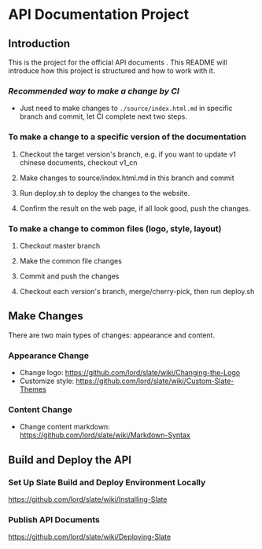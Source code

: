 # API Documentation Project

## Introduction

This is the project for the official API documents . This README will introduce how this project is structured and how to work with it.


### *Recommended way to make a change by CI*

- Just need to make changes to `./source/index.html.md` in specific branch and commit, let CI complete next two steps.

### To make a change to a specific version of the documentation

1. Checkout the target version's branch, e.g. if you want to update v1 chinese documents, checkout v1_cn

2. Make changes to source/index.html.md in this branch and commit

3. Run deploy.sh to deploy the changes to the website.

4. Confirm the result on the web page, if all look good, push the changes.

### To make a change to common files (logo, style, layout)

1. Checkout master branch

2. Make the common file changes

3. Commit and push the changes

4. Checkout each version's branch, merge/cherry-pick, then run deploy.sh

## Make Changes

There are two main types of changes: appearance and content.

### Appearance Change

* Change logo: <https://github.com/lord/slate/wiki/Changing-the-Logo>
* Customize style: <https://github.com/lord/slate/wiki/Custom-Slate-Themes>

### Content Change

* Change content markdown: <https://github.com/lord/slate/wiki/Markdown-Syntax>

## Build and Deploy the API

### Set Up Slate Build and Deploy Environment Locally

<https://github.com/lord/slate/wiki/Installing-Slate>

### Publish API Documents

<https://github.com/lord/slate/wiki/Deploying-Slate>